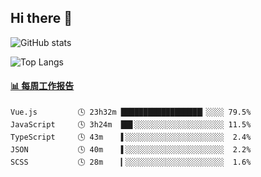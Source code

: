 ## Hi there 👋

![GitHub stats](https://github-readme-stats.orilight.top/api?username=orilights)

![Top Langs](https://github-readme-stats.orilight.top/api/top-langs/?username=orilights&layout=compact)

<!-- waka-box start -->
#### <a href="https://gist.github.com/92c8d5b388768c10efcba86e82b7c4fb" target="_blank">📊 每周工作报告</a>
```text
Vue.js         🕓 23h32m ██████████████████▎░░░░ 79.5%
JavaScript     🕓 3h24m  ██▋░░░░░░░░░░░░░░░░░░░░ 11.5%
TypeScript     🕓 43m    ▌░░░░░░░░░░░░░░░░░░░░░░  2.4%
JSON           🕓 40m    ▌░░░░░░░░░░░░░░░░░░░░░░  2.2%
SCSS           🕓 28m    ▎░░░░░░░░░░░░░░░░░░░░░░  1.6%
```
<!-- Powered by https://github.com/journey-ad/waka-box-go . -->
<!-- waka-box end -->
